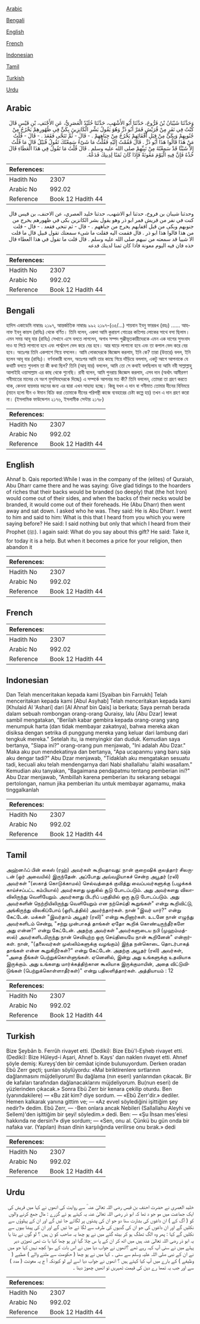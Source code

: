 [Arabic](#arabic)

[Bengali](#bengali)

[English](#english)

[French](#french)

[Indonesian](#indonesian)

[Tamil](#tamil)

[Turkish](#turkish)

[Urdu](#urdu)

## Arabic


<div dir="rtl" lang="ar" style={{fontSize:'larger',backgroundColor:'#f8f9fa',padding:20}}>
وَحَدَّثَنَا شَيْبَانُ بْنُ فَرُّوخَ، حَدَّثَنَا أَبُو الأَشْهَبِ، حَدَّثَنَا خُلَيْدٌ الْعَصَرِيُّ، عَنِ الأَحْنَفِ، بْنِ قَيْسٍ قَالَ كُنْتُ فِي نَفَرٍ مِنْ قُرَيْشٍ فَمَرَّ أَبُو ذَرٍّ وَهُوَ يَقُولُ بَشِّرِ الْكَانِزِينَ بِكَىٍّ فِي ظُهُورِهِمْ يَخْرُجُ مِنْ جُنُوبِهِمْ وَبِكَىٍّ مِنْ قِبَلِ أَقْفَائِهِمْ يَخْرُجُ مِنْ جِبَاهِهِمْ ‏.‏ - قَالَ - ثُمَّ تَنَحَّى فَقَعَدَ ‏.‏ - قَالَ - قُلْتُ مَنْ هَذَا قَالُوا هَذَا أَبُو ذَرٍّ ‏.‏ قَالَ فَقُمْتُ إِلَيْهِ فَقُلْتُ مَا شَىْءٌ سَمِعْتُكَ تَقُولُ قُبَيْلُ قَالَ مَا قُلْتُ إِلاَّ شَيْئًا قَدْ سَمِعْتُهُ مِنْ نَبِيِّهِمْ صلى الله عليه وسلم ‏.‏ قَالَ قُلْتُ مَا تَقُولُ فِي هَذَا الْعَطَاءِ قَالَ خُذْهُ فَإِنَّ فِيهِ الْيَوْمَ مَعُونَةً فَإِذَا كَانَ ثَمَنًا لِدِينِكَ فَدَعْهُ‏.‏
</div>
<div style={{backgroundColor:'#f8f9fa',padding:20, marginBottom: 10}}><table> <thead> <tr> <th>References:</th> <th></th> </tr> </thead> <tbody><tr><td>Hadith No</td><td>2307</td></tr><tr><td>Arabic No</td><td>992.02</td></tr><tr><td>Reference</td><td>Book 12 Hadith 44</td></tr></tbody></table></div>


<div dir="rtl" lang="ar" style={{fontSize:'larger',backgroundColor:'#f8f9fa',padding:20}}>
وحدثنا شيبان بن فروخ، حدثنا ابو الاشهب، حدثنا خليد العصري، عن الاحنف، بن قيس قال كنت في نفر من قريش فمر ابو ذر وهو يقول بشر الكانزين بكى في ظهورهم يخرج من جنوبهم وبكى من قبل اقفايهم يخرج من جباههم . - قال - ثم تنحى فقعد . - قال - قلت من هذا قالوا هذا ابو ذر . قال فقمت اليه فقلت ما شىء سمعتك تقول قبيل قال ما قلت الا شييا قد سمعته من نبيهم صلى الله عليه وسلم . قال قلت ما تقول في هذا العطاء قال خذه فان فيه اليوم معونة فاذا كان ثمنا لدينك فدعه
</div>
<div style={{backgroundColor:'#f8f9fa',padding:20, marginBottom: 10}}><table> <thead> <tr> <th>References:</th> <th></th> </tr> </thead> <tbody><tr><td>Hadith No</td><td>2307</td></tr><tr><td>Arabic No</td><td>992.02</td></tr><tr><td>Reference</td><td>Book 12 Hadith 44</td></tr></tbody></table></div>

## Bengali


<div dir="ltr" lang="bn" style={{fontSize:'larger',backgroundColor:'#f8f9fa',padding:20}}>
হাদিস একাডেমি নাম্বারঃ ২১৯৭, আন্তর্জাতিক নাম্বারঃ ৯৯২ ২১৯৭-(৩৫/...) শায়বান ইবনু ফাররূখ (রহঃ) ...... আহনাফ ইবনু কায়স (রাযিঃ) থেকে বর্ণিত। তিনি বলেন, একদা আমি কুরায়শ গোত্রের কতিপয় লোকের সাথে বসা ছিলাম। এমন সময় আবূ যার (রাযিঃ) সেখানে এসে বলতে লাগলেন, অগাধ সম্পদ পুঞ্জীভূতকারীদেরকে এমন এক দাগের সুসংবাদ দাও যা পিঠে লাগানো হবে এবং পার্শ্বদেশ ভেদ করে বের হবে। আর ঘাড়ে লাগানো হবে এবং তা কপাল ভেদ করে বের হবে। অতঃপর তিনি একপাশে গিয়ে বসলেন। আমি লোকদেরকে জিজ্ঞেস করলাম, ইনি কে? তারা (উত্তরে) বলল, ইনি হলেন আবূ যার (রাযিঃ)। বর্ণনাকারী বলেন, অতঃপর আমি তার কাছে গিয়ে দাঁড়িয়ে বললাম, একটু আগে আপনাকে যে কথাটি বলতে শুনলাম তা কী কথা ছিল? তিনি (আবূ যার) বললেন, আমি তো সে কথাই বলছিলাম যা আমি নবী সাল্লাল্লাহু আলাইহি ওয়াসাল্লাম এর কাছ থেকে শুনেছি। রাবী বলেন, আমি পুনরায় জিজ্ঞেস করলাম, এসব দান (অর্থাৎ আমীরগণ গনীমাতের মালের যে অংশ মুসলিমদেরকে দিচ্ছে) এ সম্পর্কে আপনার মত কী? তিনি বললেন, তোমরা তা গ্রহণ করতে থাক, কেননা ব্যয়ভার বহনের জন্য এর দ্বারা এখন সাহায্য হচ্ছে। কিন্তু যখন এ দান বা গনীমাত তোমার দীনের বিনিময়ে (মানে হলো দীন ও ঈমান বিক্রি করা তোমাকে দীনের পরিপন্থী কাজে ব্যবহারের চেষ্টা কল্পে হয়) তখন এ দান গ্রহণ করো না। (ইসলামিক ফাউন্ডেশন ২১৭৬, ইসলামীক সেন্টার ২১৭৮)
</div>
<div style={{backgroundColor:'#f8f9fa',padding:20, marginBottom: 10}}><table> <thead> <tr> <th>References:</th> <th></th> </tr> </thead> <tbody><tr><td>Hadith No</td><td>2307</td></tr><tr><td>Arabic No</td><td>992.02</td></tr><tr><td>Reference</td><td>Book 12 Hadith 44</td></tr></tbody></table></div>

## English


<div dir="ltr" lang="en" style={{fontSize:'larger',backgroundColor:'#f8f9fa',padding:20}}>
Ahnaf b. Qais reported:While I was in the company of the (elites) of Quraiah, Abu Dharr came there and he was saying: Give glad tidings to the hoarders of riches that their backs would be branded (so deeply) that (the hot Iron) would come out of their sides, and when the backs of their necks would be branded, it would come out of their foreheads. He (Abu Dharr) then went away and sat down. I asked who he was. They said: He is Abu Dharr. I went to him and said to him: What is this that I heard from you which you were saying before? He said: I said nothing but only that which I heard from their Prophet (ﷺ). I again said: What do you say about this gift? He said: Take it, for today it is a help. But when it becomes a price for your religion, then abandon it
</div>
<div style={{backgroundColor:'#f8f9fa',padding:20, marginBottom: 10}}><table> <thead> <tr> <th>References:</th> <th></th> </tr> </thead> <tbody><tr><td>Hadith No</td><td>2307</td></tr><tr><td>Arabic No</td><td>992.02</td></tr><tr><td>Reference</td><td>Book 12 Hadith 44</td></tr></tbody></table></div>

## French


<div dir="ltr" lang="fr" style={{fontSize:'larger',backgroundColor:'#f8f9fa',padding:20}}>

</div>
<div style={{backgroundColor:'#f8f9fa',padding:20, marginBottom: 10}}><table> <thead> <tr> <th>References:</th> <th></th> </tr> </thead> <tbody><tr><td>Hadith No</td><td>2307</td></tr><tr><td>Arabic No</td><td>992.02</td></tr><tr><td>Reference</td><td>Book 12 Hadith 44</td></tr></tbody></table></div>

## Indonesian


<div dir="ltr" lang="id" style={{fontSize:'larger',backgroundColor:'#f8f9fa',padding:20}}>
Dan Telah menceritakan kepada kami [Syaiban bin Farrukh] Telah menceritakan kepada kami [Abul Asyhab] Telah menceritakan kepada kami [Khulaid Al 'Ashari] dari [Al Ahnaf bin Qais] ia berkata; Saya pernah berada dalam sebuah rombongan orang-orang Quraisy, lalu [Abu Dzar] lewat sambil mengatakan, "Berilah kabar gembira kepada orang-orang yang menumpuk harta (dan tidak membayar zakatnya), bahwa mereka akan disiksa dengan setrika di punggung mereka yang keluar dari lambung dari tengkuk mereka." Setelah itu, ia menyingkir dan duduk. Kemudian saya bertanya, "Siapa ini?" orang-orang pun menjawab, "Ini adalah Abu Dzar." Maka aku pun mendekatinya dan bertanya, "Apa ucapanmu yang baru saja aku dengar tadi?" Abu Dzar menjawab, "Tidaklah aku mengatakan sesuatu tadi, kecuali aku telah mendengarnya dari Nabi shallallahu 'alaihi wasallam." Kemudian aku tanyakan, "Bagaimana pendapatmu tentang pemberian ini?" Abu Dzar menjawab, "Ambillah karena pemberian itu sekarang sebagai pertolongan, namun jika pemberian itu untuk membayar agamamu, maka tinggalkanlah
</div>
<div style={{backgroundColor:'#f8f9fa',padding:20, marginBottom: 10}}><table> <thead> <tr> <th>References:</th> <th></th> </tr> </thead> <tbody><tr><td>Hadith No</td><td>2307</td></tr><tr><td>Arabic No</td><td>992.02</td></tr><tr><td>Reference</td><td>Book 12 Hadith 44</td></tr></tbody></table></div>

## Tamil


<div dir="ltr" lang="ta" style={{fontSize:'larger',backgroundColor:'#f8f9fa',padding:20}}>
அஹ்னஃப் பின் கைஸ் (ரஹ்) அவர்கள் கூறியதாவது: நான் குறைஷிக் குலத்தார் சிலருடன் (ஓர் அவையில்) இருந்தேன். அப்போது அவ்வழியாகச் சென்ற அபூதர் (ரலி) அவர்கள் "(ஸகாத் கொடுக்காமல்) செல்வத்தைக் குவித்து வைப்பவர்களுக்கு (பழுக்கக் காய்ச்சப்பட்ட கம்பியால்) அவர்களது முதுகில் சூடு போடப்படும். அது அவர்களது விலாவிலிருந்து வெளியேறும். அவர்களது பிடரிப் பகுதியில் ஒரு சூடு போடப்படும். அது அவர்களின் நெற்றியிலிருந்து வெளியேறும் என நற்செய்தி கூறுங்கள்" என்று கூறிவிட்டு, அங்கிருந்து விலகிப்போய் (ஓரிடத்தில்) அமர்ந்தார்கள். நான் "இவர் யார்?" என்று கேட்டேன். மக்கள் "இவர்தாம் அபூதர் (ரலி)" என்று கூறினார்கள். உடனே நான் எழுந்து அவர்களிடம் சென்று, "சற்று முன்பாகத் தாங்கள் ஏதோ கூறிக் கொண்டிருந்தீர்களே அது என்ன?" என்று கேட்டேன். அதற்கு அவர்கள் "அவர்களுடைய நபி (முஹம்மத்-ஸல்) அவர்களிடமிருந்து நான் செவியுற்ற ஒரு செய்தியையே நான் கூறினேன்" என்றார்கள். நான், "(தலைவர்கள் முஸ்லிம்களுக்கு வழங்கும்) இந்த நன்கொடை தொடர்பாகத் தாங்கள் என்ன கூறுகிறீர்கள்?" என்று கேட்டேன். அதற்கு அபூதர் (ரலி) அவர்கள், "அதை நீங்கள் பெற்றுக்கொள்ளுங்கள். ஏனெனில், இன்று அது உங்களுக்கு உதவியாக இருக்கும். அது உங்களது மார்க்கத்திற்கான கூலியாக இருக்குமாயின், அதை விட்டுவிடுங்கள் (பெற்றுக்கொள்ளாதீர்கள்)" என்று பதிலளித்தார்கள். அத்தியாயம் : 12
</div>
<div style={{backgroundColor:'#f8f9fa',padding:20, marginBottom: 10}}><table> <thead> <tr> <th>References:</th> <th></th> </tr> </thead> <tbody><tr><td>Hadith No</td><td>2307</td></tr><tr><td>Arabic No</td><td>992.02</td></tr><tr><td>Reference</td><td>Book 12 Hadith 44</td></tr></tbody></table></div>

## Turkish


<div dir="ltr" lang="tr" style={{fontSize:'larger',backgroundColor:'#f8f9fa',padding:20}}>
Bize Şeybân b. Ferrûh rivayet etti. (Dediki): Bize Ebü'l-Eşheb rivayet etti. (Dediki): Bize Hûleyd-i Aşari, Ahnef b. Kays' dan naklen rivayet etti. Ahnef şöyle demiş: Kureyş'den bir cemâat içinde bulunuyordum. Derken oradan Ebû Zerr geçti; şunları söylüyordu: «Mal biriktirenlere sırtlarının dağlanmasını müjdeliyorum! Bu dağlama (nın eseri) yanlarından çıkacak. Bir de kafaları tarafından dağlanacaklarını müjdeliyorum. Bu(nun eseri) de yüzlerinden çıkacak.» Sonra Ebü Zerr bir kenara çekilip oturdu. Ben (yanındakilere) — «Bu zât kim? diye sordum. — «Ebû Zerr'dir.» dediler. Hemen kalkarak yanına gittim ve; — «Az evvel söylediğini işittiğim şey nedir?» dedim. Ebû Zerr, — -Ben onlara ancak Nebileri (Sallallahu Aleyhi ve Sellem)'den işittiğim bir şeyi! söyledim.» dedi. Ben: — «Şu İhsan mes'elesi hakkında ne dersin?» diye sordum; — «Sen, onu al. Çünkü bu gün onda bir nafaka var. (Yapılan) ihsan dînin karşılığında verilirse onu bırak.» dedi
</div>
<div style={{backgroundColor:'#f8f9fa',padding:20, marginBottom: 10}}><table> <thead> <tr> <th>References:</th> <th></th> </tr> </thead> <tbody><tr><td>Hadith No</td><td>2307</td></tr><tr><td>Arabic No</td><td>992.02</td></tr><tr><td>Reference</td><td>Book 12 Hadith 44</td></tr></tbody></table></div>

## Urdu


<div dir="rtl" lang="ur" style={{fontSize:'larger',backgroundColor:'#f8f9fa',padding:20}}>
خلید العصری نے حضرت احنف بن قیس رضی اللہ تعالیٰ عنہ ؒ سے روایت کی انھوں نے کہا میں قریش کی ایک جماعت میں مو جو د تھا کہ ابو ذر رضی اللہ تعالیٰ عنہ یہ کہتے ہو ئے گزرے : مال جمع کرنے والوں کو ( آگ کے ) ان داغوں کی بشارت سنا دو جو ان کی پشتوں پر لگائے جا ئیں گے اور ان کے پہلوؤں سے نکلیں گے اور ان داغوں کی جو ان کی گدیوں کی طرف سے لگا ئے جا ئیں گے اور ان کی پیشا بیوں سے نکلیں گے کہا : پھر وہ الگ تھلگ ہو کر بیٹھ گئے میں نے پو چھا یہ صاحب کو ن ہیں ؟ لو گوں نے بتا یا یہ ابو ذر رضی اللہ تعالیٰ عنہ ہیں میں اٹھ کر ان کے پا س چلا گیا اور پو چھا کیا با ت تھی تھوڑی دیر پہلے میں نے سنی آپ کہہ رہے تھے ؟انھوں نے جواب دیا میں نے اس بات کے سوا کچھ نہیں کہا جو میں نے ان کے نبی صلی اللہ علیہ وسلم سے سنی ۔ کہا میں نے پو چھا ( حکومت سے ملنے والے ) عطیے ( وظیفے ) کے بارے میں آپ کیا کہتے ہیں ؟ انھوں نے جواب دیا اسے لے لو کیونکہ آ ج یہ معونت ( مدد ) سے اور جب یہ تمھا رے دین کی قیمت ٹھہریں تو انھیں چھوڑ دینا ۔
</div>
<div style={{backgroundColor:'#f8f9fa',padding:20, marginBottom: 10}}><table> <thead> <tr> <th>References:</th> <th></th> </tr> </thead> <tbody><tr><td>Hadith No</td><td>2307</td></tr><tr><td>Arabic No</td><td>992.02</td></tr><tr><td>Reference</td><td>Book 12 Hadith 44</td></tr></tbody></table></div>